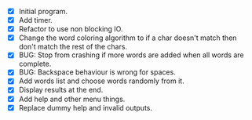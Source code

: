 - [x] Initial program.
- [x] Add timer.
- [x] Refactor to use non blocking IO.
- [x] Change the word coloring algorithm to if a char doesn't match then don't match the rest of the chars.
- [x] BUG: Stop from crashing if more words are added when all words are complete.
- [x] BUG: Backspace behaviour is wrong for spaces.
- [x] Add words list and choose words randomly from it.
- [x] Display results at the end.
- [x] Add help and other menu things.
- [x] Replace dummy help and invalid outputs.
